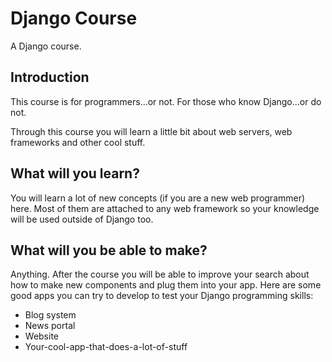 # Django Course

A Django course.

## Introduction

This course is for programmers...or not.
For those who know Django...or do not.

Through this course you will learn a little bit about web servers, web frameworks and other cool stuff.

## What will you learn?

You will learn a lot of new concepts (if you are a new web programmer) here. Most of them are attached to any web framework so your knowledge will be used outside of Django too.

## What will you be able to make?

Anything.
After the course you will be able to improve your search about how to make new components and plug them into your app.
Here are some good apps you can try to develop to test your Django programming skills:

* Blog system
* News portal
* Website
* Your-cool-app-that-does-a-lot-of-stuff
